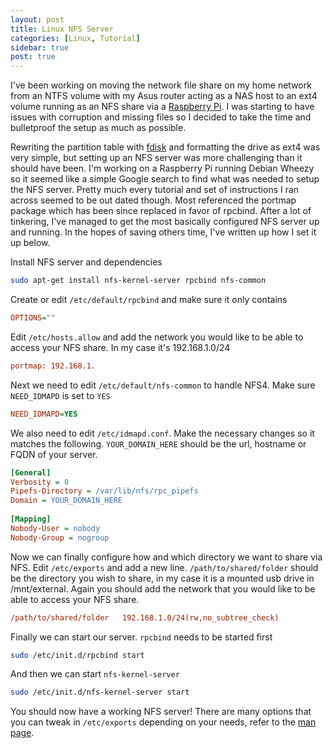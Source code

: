 ```yaml
---
layout: post
title: Linux NFS Server 
categories: [Linux, Tutorial]
sidebar: true
post: true
---
```

I've been working on moving the network file share on my home network from an NTFS volume with my Asus router acting as a NAS host to an ext4
volume running as an NFS share via a [Raspberry Pi](http://www.raspberrypi.org/). I was starting to have issues with corruption and missing 
files so I decided to take the time and bulletproof the setup as much as possible.

Rewriting the partition table with [fdisk](http://linux.die.net/man/8/fdisk) and formatting the drive as ext4 was very simple, but setting
up an NFS server was more challenging than it should have been. I'm working on a Raspberry Pi running Debian Wheezy so it seemed like a 
simple Google search to find what was needed to setup the NFS server. Pretty much every tutorial and set of instructions I ran across 
seemed to be out dated though. Most referenced the portmap package which has been since replaced in favor of rpcbind. After a lot of
tinkering, I've managed to get the most basically configured NFS server up and running. In the hopes of saving others time, I've written
up how I set it up below.

Install NFS server and dependencies

```bash
sudo apt-get install nfs-kernel-server rpcbind nfs-common
```

Create or edit `/etc/default/rpcbind` and make sure it only contains

```ini
OPTIONS=""
```

Edit `/etc/hosts.allow` and add the network you would like to be able to access your NFS share. In my case it's 192.168.1.0/24

```ini
portmap: 192.168.1.
```

Next we need to edit `/etc/default/nfs-common` to handle NFS4. Make sure `NEED_IDMAPD` is set to `YES`

```ini
NEED_IDMAPD=YES
```

We also need to edit `/etc/idmapd.conf`. Make the necessary changes so it matches the following. `YOUR_DOMAIN_HERE` should be the url,
hostname or FQDN of your server.

```ini
[General]
Verbosity = 0
Pipefs-Directory = /var/lib/nfs/rpc_pipefs
Domain = YOUR_DOMAIN_HERE
 
[Mapping]
Nobody-User = nobody
Nobody-Group = nogroup
```

Now we can finally configure how and which directory we want to share via NFS. Edit `/etc/exports` and add a new line.
`/path/to/shared/folder` should be the directory you wish to share, in my case it is a mounted usb drive in /mnt/external. Again
you should add the network that you would like to be able to access your NFS share.

```ini
/path/to/shared/folder   192.168.1.0/24(rw,no_subtree_check)
```

Finally we can start our server. `rpcbind` needs to be started first

```bash
sudo /etc/init.d/rpcbind start
```

And then we can start `nfs-kernel-server`

```bash
sudo /etc/init.d/nfs-kernel-server start
```

You should now have a working NFS server! There are many options that you can tweak in `/etc/exports` depending on your needs, refer to 
the [man page](http://linux.die.net/man/5/exports).
